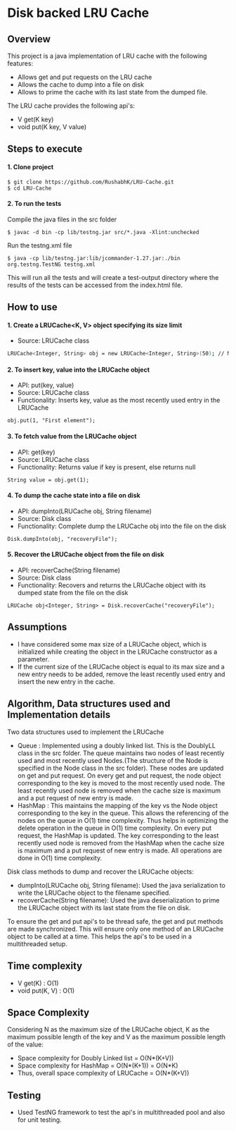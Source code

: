 # Disk backed LRU Cache

## Overview
This project is a java implementation of LRU cache with the following features:
 - Allows get and put requests on the LRU cache
 - Allows the cache to dump into a file on disk
 - Allows to prime the cache with its last state from the dumped file. 

The LRU cache provides the following api's:
 - V get(K key)
 - void put(K key, V value)


## Steps to execute
#### 1. Clone project
```
$ git clone https://github.com/RushabhK/LRU-Cache.git
$ cd LRU-Cache
```

#### 2. To run the tests
Compile the java files in the src folder
```
$ javac -d bin -cp lib/testng.jar src/*.java -Xlint:unchecked
```
Run the testng.xml file
```
$ java -cp lib/testng.jar:lib/jcommander-1.27.jar:./bin org.testng.TestNG testng.xml
```

This will run all the tests and will create a test-output directory where the results of the tests can be accessed from the index.html file. 

## How to use

#### 1. Create a LRUCache<K, V> object specifying its size limit
- Source: LRUCache class
```sh
LRUCache<Integer, String> obj = new LRUCache<Integer, String>(50); // Max size of cache is 50
```

#### 2. To insert key, value into the LRUCache object
 - API: put(key, value)
 - Source: LRUCache class
 - Functionality: Inserts key, value as the most recently used entry in the LRUCache
```
obj.put(1, "First element");
```

#### 3. To fetch value from the LRUCache object
 - API: get(key)
 - Source: LRUCache class
 - Functionality: Returns value if key is present, else returns null
```
String value = obj.get(1);
```

#### 4. To dump the cache state into a file on disk
 - API: dumpInto(LRUCache obj, String filename)
 - Source: Disk class
 - Functionality: Complete dump the LRUCache obj into the file on the disk
 ```
 Disk.dumpInto(obj, "recoveryFile");
 ```

#### 5. Recover the LRUCache object from the file on disk
 - API: recoverCache(String filename)
 - Source: Disk class
 - Functionality: Recovers and returns the LRUCache object with its dumped state from the file on the disk
 ```
 LRUCache obj<Integer, String> = Disk.recoverCache("recoveryFile");
 ```


## Assumptions
  - I have considered some max size of a LRUCache object, which is initialized while creating the object in the LRUCache constructor as a parameter.
  - If the current size of the LRUCache object is equal to its max size and a new entry needs to be added, remove the least recently used entry and insert the new entry in the cache.


## Algorithm, Data structures used and Implementation details
Two data structures used to implement the LRUCache
 - Queue : Implemented using a doubly linked list. This is the DoublyLL class in the src folder. The queue maintains two nodes of least recently used and most recently used Nodes.(The structure of the Node is specified in the Node class in the src folder). These nodes are updated on get and put request. On every get and put request, the node object corresponding to the key is moved to the most recently used node. The least recently used node is removed when the cache size is maximum and a put request of new entry is made.
 - HashMap : This maintains the mapping of the key vs the Node object corresponding to the key in the queue. This allows the referencing of the nodes on the queue in O(1) time complexity. Thus helps in optimizing the delete operation in the queue in O(1) time complexity. On every put request, the HashMap is updated. The key corresponding to the least recently used node is removed from the HashMap when the cache size is maximum and a put request of new entry is made. All operations are done in O(1) time complexity.

Disk class methods to dump and recover the LRUCache objects:
 - dumpInto(LRUCache obj, String filename): Used the java serialization to write the LRUCache object to the filename specified.
 - recoverCache(String filename): Used the java deserialization to prime the LRUCache object with its last state from the file on disk.

To ensure the get and put api's to be thread safe, the get and put methods are made synchronized. This will ensure only one method of an LRUCache object to be called at a time. This helps the api's to be used in a multithreaded setup.

## Time complexity
 - V get(K) : O(1)
 - void put(K, V) : O(1)
 
 ## Space Complexity
Considering N as the maximum size of the LRUCache object, K as the maximum possible length of the key and V as the maximum possible length of the value: 
 - Space complexity for Doubly Linked list = O(N*(K+V))
 - Space complexity for HashMap = O(N*(K+1)) = O(N*K)
 - Thus, overall space complexity of LRUCache = O(N*(K+V))
 
 ## Testing
 - Used TestNG framework to test the api's in multithreaded pool and also for unit testing.